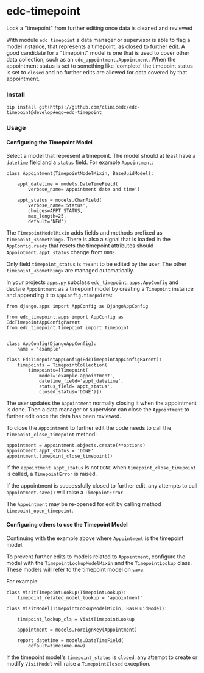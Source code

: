# edc-timepoint

Lock a "timepoint" from further editing once data is cleaned and reviewed

With module `edc_timepoint` a data manager or supervisor is able to flag a model instance, that represents a timepoint, as closed to further edit. A good candidate for a "timepoint" model is one that is used to cover other data collection, such as an `edc_appointment.Appointment`. When the appointment status is set to something like 'complete' the timepoint status is set to `closed` and no further edits are allowed for data covered by that appointment. 


### Install

    pip install git+https://github.com/clinicedc/edc-timepoint@develop#egg=edc-timepoint
    
### Usage
    
    
#### Configuring the Timepoint Model

Select a model that represent a timepoint. The model should at least have a `datetime` field and a `status` field. For example `Appointment`:

    class Appointment(TimepointModelMixin, BaseUuidModel):
    
        appt_datetime = models.DateTimeField(
            verbose_name='Appointment date and time')

        appt_status = models.CharField(
            verbose_name='Status',
            choices=APPT_STATUS,
            max_length=25,
            default='NEW')

The `TimepointModelMixin` adds fields and methods prefixed as `timepoint_<something>`. There is also a signal that is loaded in the `AppConfig.ready` that resets the timepoint attributes should `Appointment.appt_status` change from `DONE`.

Only field `timepoint_status` is meant to be edited by the user. The other `timepoint_<something>` are managed automatically.

In your projects `apps.py` subclass `edc_timepoint.apps.AppConfig` and declare `Appointment` as a timepoint model by creating a `Timepoint` instance and appending it to `AppConfig.timepoints`:

    from django.apps import AppConfig as DjangoAppConfig
    
    from edc_timepoint.apps import AppConfig as EdcTimepointAppConfigParent
    from edc_timepoint.timepoint import Timepoint
    
    
    class AppConfig(DjangoAppConfig):
        name = 'example'
    
    class EdcTimepointAppConfig(EdcTimepointAppConfigParent):
        timepoints = TimepointCollection(
            timepoints=[Timepoint(
                model='example.appointment',
                datetime_field='appt_datetime',
                status_field='appt_status',
                closed_status='DONE')])
        
The user updates the `Appointment` normally closing it when the appointment is done. Then a data manager or supervisor can close the `Appointment` to further edit once the data has been reviewed.

To close the `Appointment` to further edit the code needs to call the `timepoint_close_timepoint` method:

    appointment = Appointment.objects.create(**options)
    appointment.appt_status = 'DONE'
    appointment.timepoint_close_timepoint()
    
If the `appointment.appt_status` is not `DONE` when `timepoint_close_timepoint` is called, a `TimepointError` is raised.
    
If the appointment is successfully closed to further edit, any attempts to call `appointment.save()` will raise a `TimepointError`.

The `Appointment` may be re-opened for edit by calling method `timepoint_open_timepoint`.

#### Configuring others to use the Timepoint Model

Continuing with the example above where `Appointment` is the timepoint model.

To prevent further edits to models related to `Appointment`, configure the model with the `TimepointLookupModelMixin` and the `TimepointLookup` class. These models will refer to the timepoint model on `save`.

For example:

    class VisitTimepointLookup(TimepointLookup):
        timepoint_related_model_lookup = 'appointment'

    class VisitModel(TimepointLookupModelMixin, BaseUuidModel):
    
        timepoint_lookup_cls = VisitTimepointLookup
    
        appointment = models.ForeignKey(Appointment)
    
        report_datetime = models.DateTimeField(
            default=timezone.now)
     
If the timepoint model's `timepoint_status` is `closed`, any attempt to create or modify `VisitModel` will raise a `TimepointClosed` exception. 
